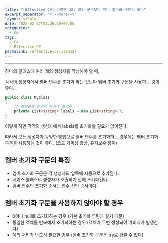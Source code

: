 ```yaml
---
title: "[Effective C#] 아이템 12: 할당 구문보다 멤버 초기화 구문이 좋다"
excerpt_separator: "<!--more-->"
layout: single
date: 2022-02-22T01:26:30+09:00
categories:
  - C#
tags:
  - C#
  - Effective C#
permalink: /effective-cs-item12/
---
```

---
하나의 클래스에 여러 개의 생성자를 작성해야 할 때,

각각의 생성자에서 멤버 변수를 초기화 하는 것보다 멤버 초기화 구문을 사용하는 것이 좋다.
<!--more-->

```cs
public class MyClass
{
    // 컬렉션을 선언과 동시에 초기화
    private List<string> labels = new List<string>();
}
```
이렇게 하면 각각의 생성자에서 labels를 초기화할 필요가 없어진다.

따라서 모든 생성자가 동일한 방법으로 멤버 변수를 초기화하는 경우에는 멤버 초기화 구문을 사용하는 것이 좋다. (코드 가독성 향상, 유지보수 용이)

## 멤버 초기화 구문의 특징
* 멤버 초기화 구문은 각 생성자의 앞쪽에 자동으로 추가된다.
* 베이스 클래스의 생성자가 호출되기 전에 초기화된다.
* 멤버 변수의 초기화 순서는 변수 선언 순서이다.

## 멤버 초기화 구문을 사용하지 않아야 할 경우
* 0이나 null로 초기화하는 경우 (기본 초기화 루틴과 같기 때문)
* 동일한 객체를 반복해서 초기화하는 경우 (객체가 두번 생성되어 가비지가 발생한다)
* 예외 처리가 반드시 필요한 경우 (멤버 초기화 구문은 try로 감쌀 수 없다)
